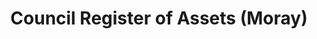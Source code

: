 ---
schema: default
title: Council Register of Assets (Moray)
organization: Moray Council
notes: Council Register of Assets (Moray).  Section 94 of the Community Empowerment (Scotland) Act 2015 (the Act) requires public authorities to make available to members of the public a register of land that it owns or leases “to the best of its knowledge and belief”.  The purpose of the register is to help Community Transfer Bodies identify assets that may be available through asset transfer under Part 5 of the Act.  The inclusion of an asset on the register is a requirement of the Act and does not necessarily imply that the Council is actively seeking to transfer that asset to the community.
resources:

  - name: Council Register of Assets (Moray) FEATURE LAYER
  - url: 
  - format: FEATURE LAYER

license: 
category:

  - INSPIRE

  - Business


  - 

maintainer: Tim Wisniewski
maintainer_email: tim@timwis.com
---